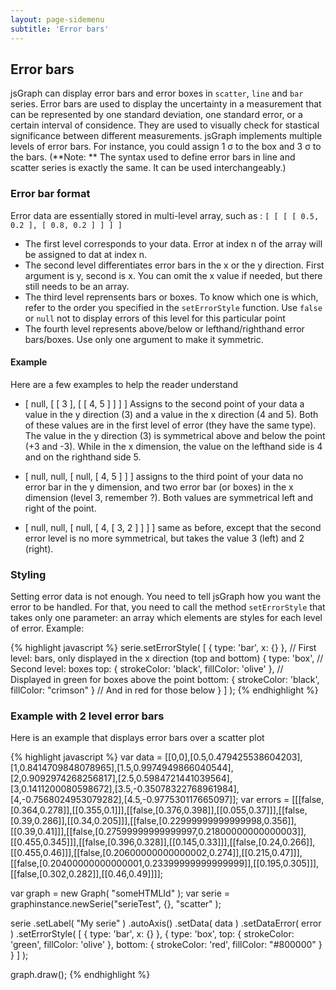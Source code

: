 ```yaml
---
layout: page-sidemenu
subtitle: 'Error bars'
---
```

## Error bars

<script>

</script>


jsGraph can display error bars and error boxes in ```scatter```, ```line``` and ```bar``` series. Error bars are used to display the uncertainty in a measurement that can be represented by one standard deviation, one standard error, or a certain interval of considence. They are used to visually check for stastical significance between different measurements. jsGraph implements multiple levels of error bars.
For instance, you could assign 1 &sigma; to the box and 3 &sigma; to the bars. (**Note: ** The syntax used to define error bars in line and scatter series is exactly the same. It can be used interchangeably.)


### <a id="format"></a>Error bar format

Error data are essentially stored in multi-level array, such as : ```[ [ [ [ 0.5, 0.2 ], [ 0.8, 0.2 ] ] ] ]```

* The first level corresponds to your data. Error at index n of the array will be assigned to dat at index n.
* The second level differentiates error bars in the x or the y direction. First argument is y, second is x. You can omit the x value if needed, but there still needs to be an array.
* The third level reprensents bars or boxes. To know which one is which, refer to the order you specified in the ```setErrorStyle``` function. Use ```false``` or ```null``` not to display errors of this level for this particular point
* The fourth level represents above/below or lefthand/righthand error bars/boxes. Use only one argument to make it symmetric.

#### <a id="format-example"></a>Example

Here are a few examples to help the reader understand

* [ null, [ [ 3 ], [ [ 4, 5 ] ] ] ] Assigns to the second point of your data a value in the y direction (3) and a value in the x direction (4 and 5). Both of these values are in the first level of error (they have the same type). The value in the y direction (3) is symmetrical above and below the point (+3 and -3). While in the x dimension, the value on the lefthand side is 4 and on the righthand side 5.

* [ null, null, [ null, [ 4, 5 ] ] ] assigns to the third point of your data no error bar in the y dimension, and two error bar (or boxes) in the x dimension (level 3, remember ?). Both values are symmetrical left and right of the point.

* [ null, null, [ null, [ 4, [ 3, 2 ] ] ] ] same as before, except that the second error level is no more symmetrical, but takes the value 3 (left) and 2 (right).

### <a id="styling"></a>Styling 

Setting error data is not enough. You need to tell jsGraph how you want the error to be handled. For that, you need to call the method ```setErrorStyle``` that takes only one parameter: an array which elements are styles for each level of error. Example:

{% highlight javascript %}
serie.setErrorStyle( [ 
  { type: 'bar', x: {} }, // First level: bars, only displayed in the x direction (top and bottom)
    { type: 'box', // Second level: boxes
      top: { strokeColor: 'black', fillColor: 'olive' }, // Displayed in green for boxes above the point
      bottom: { strokeColor: 'black', fillColor: "crimson" } // And in red for those below
  } ] );
{% endhighlight %}



### <a id="example"></a>Example with 2 level error bars

Here is an example that displays error bars over a scatter plot

{% highlight javascript %}
var data = [[0,0],[0.5,0.479425538604203],[1,0.8414709848078965],[1.5,0.9974949866040544],[2,0.9092974268256817],[2.5,0.5984721441039564],[3,0.1411200080598672],[3.5,-0.35078322768961984],[4,-0.7568024953079282],[4.5,-0.977530117665097]];
var errors = [[[false,[0.364,0.278]],[[0.355,0.1]]],[[false,[0.376,0.398]],[[0.055,0.37]]],[[false,[0.39,0.286]],[[0.34,0.205]]],[[false,[0.22999999999999998,0.356]],[[0.39,0.41]]],[[false,[0.27599999999999997,0.21800000000000003]],[[0.455,0.345]]],[[false,[0.396,0.328]],[[0.145,0.33]]],[[false,[0.24,0.266]],[[0.455,0.46]]],[[false,[0.20600000000000002,0.274]],[[0.215,0.47]]],[[false,[0.20400000000000001,0.23399999999999999]],[[0.195,0.305]]],[[false,[0.302,0.282]],[[0.46,0.49]]]];

var graph = new Graph( "someHTMLId" );
var serie = graphinstance.newSerie("serieTest", {}, "scatter" );

serie
  .setLabel( "My serie" )
  .autoAxis()
  .setData( data )
  .setDataError( error )
  .setErrorStyle( [ 
    { type: 'bar', x: {} }, 
      { type: 'box', 
        top: { strokeColor: 'green', fillColor: 'olive' }, 
        bottom: { strokeColor: 'red', fillColor: "#800000" }
      } ] 
    );

graph.draw();
{% endhighlight %}


<div id="example-1" class="jsgraph-example"></div>

<script>
	
	( function() {

		var data = [[0,0],[0.5,0.479425538604203],[1,0.8414709848078965],[1.5,0.9974949866040544],[2,0.9092974268256817],[2.5,0.5984721441039564],[3,0.1411200080598672],[3.5,-0.35078322768961984],[4,-0.7568024953079282],[4.5,-0.977530117665097]];
		var errors = [[[false,[0.364,0.278]],[[0.355,0.1]]],[[false,[0.376,0.398]],[[0.055,0.37]]],[[false,[0.39,0.286]],[[0.34,0.205]]],[[false,[0.22999999999999998,0.356]],[[0.39,0.41]]],[[false,[0.27599999999999997,0.21800000000000003]],[[0.455,0.345]]],[[false,[0.396,0.328]],[[0.145,0.33]]],[[false,[0.24,0.266]],[[0.455,0.46]]],[[false,[0.20600000000000002,0.274]],[[0.215,0.47]]],[[false,[0.20400000000000001,0.23399999999999999]],[[0.195,0.305]]],[[false,[0.302,0.282]],[[0.46,0.49]]]];

		var graph = new Graph( "example-1" );
		graph.resize( 400, 300 );
		var serie = graph.newSerie("serieTest", {}, "scatter" );

		serie
			.setLabel( "My serie" )
			.autoAxis()
			.setData( data )
			.setDataError( errors )
			.setErrorStyle( [ 
				{ type: 'bar', x: {} }, 
				{ type: 'box', 
					top: { strokeColor: 'green', fillColor: 'olive' }, 
					bottom: { strokeColor: 'red', fillColor: "#800000" }
				} ] 
			);

		graph.draw();


	} ) ();
</script>